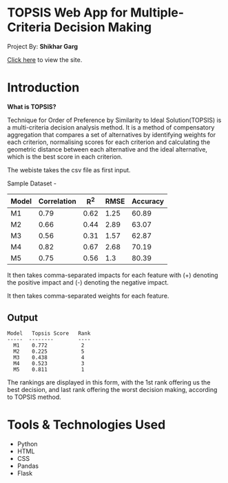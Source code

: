 # TOPSIS Web App for Multiple-Criteria Decision Making
Project By: **Shikhar Garg**

[Click here](http://sgarg8.pythonanywhere.com/) to view the site.

# Introduction

**What is TOPSIS?**

Technique for Order of Preference by Similarity to Ideal Solution(TOPSIS) is a multi-criteria decision analysis method. It is a method of compensatory aggregation that compares a set of alternatives by identifying weights for each criterion, normalising scores for each criterion and calculating the geometric distance between each alternative and the ideal alternative, which is the best score in each criterion.

The webiste takes the csv file as first input.

Sample Dataset -

Model | Correlation | R<sup>2</sup> | RMSE | Accuracy
------------ | ------------- | ------------ | ------------- | ------------
M1 |	0.79 | 0.62	| 1.25 | 60.89
M2 |  0.66 | 0.44	| 2.89 | 63.07
M3 |	0.56 | 0.31	| 1.57 | 62.87
M4 |	0.82 | 0.67	| 2.68 | 70.19
M5 |	0.75 | 0.56	| 1.3	 | 80.39

It then takes comma-separated impacts for each feature with (+) denoting the positive impact and (-) denoting the negative impact.

It then takes comma-separated weights for each feature.

## Output

```
Model   Topsis Score   Rank
-----  --------        ----
  M1    0.772           2
  M2    0.225           5
  M3    0.438           4
  M4    0.523           3
  M5    0.811           1
```

The rankings are displayed in this form, with the 1st rank offering us the best decision, and last rank offering the worst decision making, according to TOPSIS method.
 
# Tools & Technologies Used
* Python
* HTML
* CSS
* Pandas
* Flask
